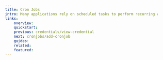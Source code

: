 ```yaml
---
title: Cron Jobs
intro: Many applications rely on scheduled tasks to perform recurring actions, such as sending notifications or cleaning up data. Devopness simplifies the management of these tasks by providing a centralized platform, allowing you to configure, monitor, and maintain all scheduled jobs in one place.
links:
    overview:
    quickstart:
    previous: credentials/view-credential
    next: cronjobs/add-cronjob
    guides:
    related:
    featured:
---
```

